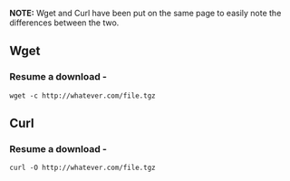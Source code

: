 **NOTE:** Wget and Curl have been put on the same page to easily note the differences between the two.

## Wget

### Resume a download - 

`wget -c http://whatever.com/file.tgz`

## Curl

### Resume a download - 

`curl -O http://whatever.com/file.tgz`

